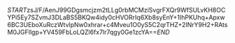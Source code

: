 $START$zsJ/F/AenJ99GDgsmcjzm2tLLg0rbMCMziSvgrFXQr9WfSULvKH8OCYPi5Ey7SZvmJ3DLaBS5BKQw4idy0cHVORrIq6Xb8syEnY+1IhPKUhq+Apxw6BC3UEboXuRczWtvlpNw0xhrar+c4Mveu1O0yS5C2qrTHZ+2INrY9H2+RAtsM0JGFIlgp+YV459FbLoLQZl6fx7lr7qgy0Ge1zcYA==$END$